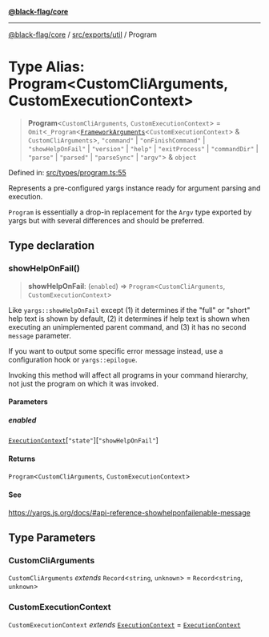 [**@black-flag/core**](../../../../README.md)

***

[@black-flag/core](../../../../README.md) / [src/exports/util](../README.md) / Program

# Type Alias: Program\<CustomCliArguments, CustomExecutionContext\>

> **Program**\<`CustomCliArguments`, `CustomExecutionContext`\> = `Omit`\<`_Program`\<[`FrameworkArguments`](FrameworkArguments.md)\<`CustomExecutionContext`\> & `CustomCliArguments`\>, `"command"` \| `"onFinishCommand"` \| `"showHelpOnFail"` \| `"version"` \| `"help"` \| `"exitProcess"` \| `"commandDir"` \| `"parse"` \| `"parsed"` \| `"parseSync"` \| `"argv"`\> & `object`

Defined in: [src/types/program.ts:55](https://github.com/Xunnamius/black-flag/blob/d52d6ef8a8da5a82b265a7ff9d65b74350896d3b/src/types/program.ts#L55)

Represents a pre-configured yargs instance ready for argument parsing and
execution.

`Program` is essentially a drop-in replacement for the `Argv` type exported
by yargs but with several differences and should be preferred.

## Type declaration

### showHelpOnFail()

> **showHelpOnFail**: (`enabled`) => `Program`\<`CustomCliArguments`, `CustomExecutionContext`\>

Like `yargs::showHelpOnFail` except (1) it determines if the "full" or
"short" help text is shown by default, (2) it determines if help text is
shown when executing an unimplemented parent command, and (3) it has no
second `message` parameter.

If you want to output some specific error message instead, use a
configuration hook or `yargs::epilogue`.

Invoking this method will affect all programs in your command hierarchy,
not just the program on which it was invoked.

#### Parameters

##### enabled

[`ExecutionContext`](ExecutionContext.md)\[`"state"`\]\[`"showHelpOnFail"`\]

#### Returns

`Program`\<`CustomCliArguments`, `CustomExecutionContext`\>

#### See

https://yargs.js.org/docs/#api-reference-showhelponfailenable-message

## Type Parameters

### CustomCliArguments

`CustomCliArguments` *extends* `Record`\<`string`, `unknown`\> = `Record`\<`string`, `unknown`\>

### CustomExecutionContext

`CustomExecutionContext` *extends* [`ExecutionContext`](ExecutionContext.md) = [`ExecutionContext`](ExecutionContext.md)

